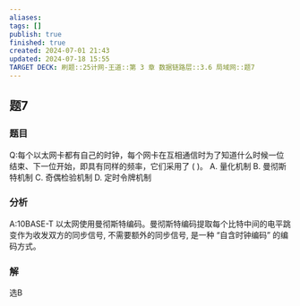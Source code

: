 ```yaml
---
aliases: 
tags: []
publish: true
finished: true
created: 2024-07-01 21:43
updated: 2024-07-18 15:55
TARGET DECK: 刷题::25计网-王道::第 3 章 数据链路层::3.6 局域网::题7
---
```


## 题7
### 题目
Q:每个以太网卡都有自己的时钟，每个网卡在互相通信时为了知道什么时候一位结束、下一位开始，即具有同样的频率，它们采用了 ( )。
A. 量化机制
B. 曼彻斯特机制
C. 奇偶检验机制 
D. 定时令牌机制
### 分析
A:10BASE-T 以太网使用曼彻斯特编码。曼彻斯特编码提取每个比特中间的电平跳变作为收发双方的同步信号, 不需要额外的同步信号, 是一种 “自含时钟编码” 的编码方式。
### 解
选B
<!--ID: 1721295860538-->
